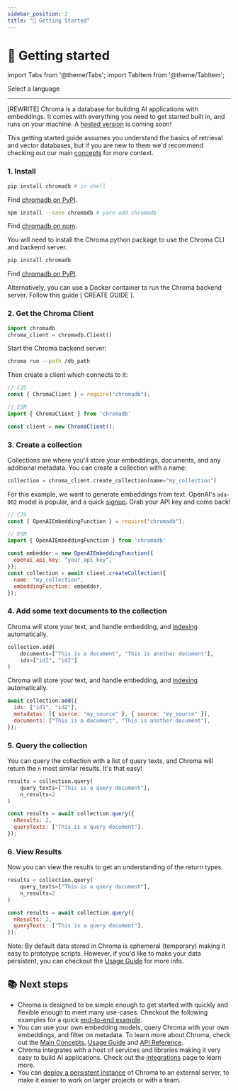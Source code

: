 ```yaml
---
sidebar_position: 2
title: "🔑 Getting Started"
---
```


# 🔑 Getting started

import Tabs from '@theme/Tabs';
import TabItem from '@theme/TabItem';

<div class="select-language">Select a language</div>

<Tabs queryString groupId="lang" queryString>
<TabItem value="py" label="Python"></TabItem>
<TabItem value="js" label="JavaScript"></TabItem>
</Tabs>

---

[REWRITE] Chroma is a database for building AI applications with embeddings. It comes with everything you need to get started built in, and runs on your machine. A [hosted version](https://airtable.com/shrOAiDUtS2ILy5vZ) is coming soon!

This getting started guide assumes you understand the basics of retrieval and vector databases, but if you are new to them we'd recommend checking out our main [concepts](./concepts/index.md) for more context.

### 1. Install

<Tabs queryString groupId="lang" className="hideTabSwitcher">
<TabItem value="py" label="Python">

```py
pip install chromadb # in shell
```

Find [chromadb on PyPI](https://pypi.org/project/chromadb/).


</TabItem>
<TabItem value="js" label="JavaScript">

```sh
npm install --save chromadb # yarn add chromadb
```

Find [chromadb on npm](https://www.npmjs.com/package/chromadb).

You will need to install the Chroma python package to use the Chroma CLI and backend server.

```sh
pip install chromadb
```

Find [chromadb on PyPI](https://pypi.org/project/chromadb/).

Alternatively, you can use a Docker container to run the Chroma backend server. Follow this guide [ CREATE GUIDE ].

</TabItem>

</Tabs>

### 2. Get the Chroma Client

<Tabs queryString groupId="lang" className="hideTabSwitcher">
<TabItem value="py" label="Python">

```python
import chromadb
chroma_client = chromadb.Client()
```

</TabItem>
<TabItem value="js" label="JavaScript">

Start the Chroma backend server:

```sh
chroma run --path /db_path
```

Then create a client which connects to it:

```js
// CJS
const { ChromaClient } = require("chromadb");

// ESM
import { ChromaClient } from 'chromadb'

const client = new ChromaClient();
```

</TabItem>

</Tabs>

### 3. Create a collection

Collections are where you'll store your embeddings, documents, and any additional metadata. You can create a collection with a name:

<Tabs queryString groupId="lang" className="hideTabSwitcher">
<TabItem value="py" label="Python">

```python
collection = chroma_client.create_collection(name="my_collection")
```

</TabItem>
<TabItem value="js" label="JavaScript">

For this example, we want to generate embeddings from text. OpenAI's `ada-002` model is popular, and a quick [signup](https://openai.com/api/). Grab your API key and come back!

```js
// CJS
const { OpenAIEmbeddingFunction } = require("chromadb");

// ESM
import { OpenAIEmbeddingFunction } from 'chromadb'

const embedder = new OpenAIEmbeddingFunction({
  openai_api_key: "your_api_key",
});
const collection = await client.createCollection({
  name: "my_collection",
  embeddingFunction: embedder,
});
```

</TabItem>

</Tabs>

### 4. Add some text documents to the collection

<Tabs queryString groupId="lang" className="hideTabSwitcher">
<TabItem value="py" label="Python">

Chroma will store your text, and handle embedding, and [indexing](./concepts/indexes.md) automatically.

```python
collection.add(
    documents=["This is a document", "This is another document"],
    ids=["id1", "id2"]
)
```

</TabItem>
<TabItem value="js" label="JavaScript">

Chroma will store your text, and handle embedding, and [indexing](./concepts/indexes.md) automatically.

```js
await collection.add({
  ids: ["id1", "id2"],
  metadatas: [{ source: "my_source" }, { source: "my_source" }],
  documents: ["This is a document", "This is another document"],
});
```

</TabItem>

</Tabs>


### 5. Query the collection

You can query the collection with a list of query texts, and Chroma will return the `n` most similar results. It's that easy!

<Tabs queryString groupId="lang" className="hideTabSwitcher">
<TabItem value="py" label="Python">

```python
results = collection.query(
    query_texts=["This is a query document"],
    n_results=2
)
```

</TabItem>
<TabItem value="js" label="JavaScript">

```js
const results = await collection.query({
  nResults: 2,
  queryTexts: ["This is a query document"],
});
```

</TabItem>

</Tabs>

### 6. View Results

Now you can view the results to get an understanding of the return types.

<Tabs queryString groupId="lang" className="hideTabSwitcher">
<TabItem value="py" label="Python">

```python
results = collection.query(
    query_texts=["This is a query document"],
    n_results=2
)
```

</TabItem>
<TabItem value="js" label="JavaScript">

```js
const results = await collection.query({
  nResults: 2,
  queryTexts: ["This is a query document"],
});
```

</TabItem>

</Tabs>

Note: By default data stored in Chroma is ephemeral (temporary) making it easy to prototype scripts. However, if you'd like to make your data persistent, you can checkout the [Usage Guide](./usage-guide.md) for more info.

## 📚 Next steps

- Chroma is designed to be simple enough to get started with quickly and flexible enough to meet many use-cases. Checkout the following examples for a quick [end-to-end example](./examples/index.md).
- You can use your own embedding models, query Chroma with your own embeddings, and filter on metadata. To learn more about Chroma, check out the [Main Concepts](./concepts/index.md), [Usage Guide](./guides/index.md) and [API Reference](./api-reference.md).
- Chroma integrates with a host of services and libraries making it very easy to build AI applications. Check out the [integrations](./integrations) page to learn more.
- You can [deploy a persistent instance](./deployment) of Chroma to an external server, to make it easier to work on larger projects or with a team.
